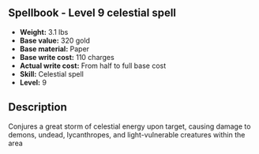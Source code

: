 ## Spellbook - Level 9 celestial spell

- **Weight:** 3.1 lbs
- **Base value:** 320 gold
- **Base material:** Paper
- **Base write cost:** 110 charges
- **Actual write cost:** From half to full base cost
- **Skill:** Celestial spell
- **Level:** 9

## Description

Conjures a great storm of celestial energy upon target, causing damage to demons, undead, lycanthropes, and light-vulnerable creatures within the area
